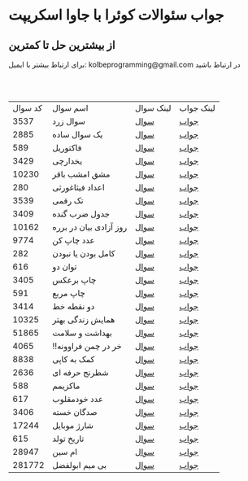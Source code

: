 <h1>جواب سئوالات کوئرا با جاوا اسکریپت</h1>
<h2>از بیشترین حل تا کمترین</h2>
<p>برای ارتباط بیشتر با ایمیل: kolbeprogramming@gmail.com در ارتباط باشید<p>
<br>
<br>
<table>
  <tr>
    <td>کد سوال</td>
    <td>اسم سوال</td>
    <td>لینک سوال</td>
    <td>لینک جواب</td>
  </tr>
  <tr>
    <td>3537</td>
    <td>سوال زرد</td>
    <td><a href="https://quera.org/problemset/3537">سوال</a></td>
    <td><a href="https://github.com/Mehr-code/Quera-js-answers/blob/main/SRC/3537.js">جواب</a></td>
  </tr>
  <tr>
    <td>2885</td>
    <td>یک سوال ساده</td>
    <td><a href = "https://quera.org/problemset/2885">سوال</a></td>
    <td><a href = "https://github.com/Mehr-code/Quera-js-answers/blob/main/SRC/2885.js">جواب</a></td>
  </tr>
  <tr>
    <td>589</td>
    <td>فاکتوریل</td>
    <td><a href = "https://quera.org/problemset/589">سوال</a></td>
    <td><a href = "https://github.com/Mehr-code/Quera-js-answers/blob/main/SRC/589.js">جواب</a></td>
  </tr>
  <tr>
    <td>3429</td>
    <td>یخدارچی</td>
    <td><a href= "https://quera.org/problemset/3429">سوال</a></td>
    <td><a href = "https://github.com/Mehr-code/Quera-js-answers/blob/main/SRC/3429.js">جواب</a></td>
  </tr>
  <tr>
    <td>10230</td>
    <td>مشق امشب باقر</td>
    <td><a href = "https://quera.org/problemset/10230">سوال</a></td>
    <td><a href = "https://github.com/Mehr-code/Quera-js-answers/blob/main/SRC/10230.js">جواب</a></td>
  </tr>
  <tr>
    <td>280</td>
    <td>اعداد فیثاغورثی</td>
    <td><a href="https://quera.org/problemset/280">سوال</a></td>
    <td><a href="https://github.com/Mehr-code/Quera-js-answers/blob/main/SRC/280.js">جواب</a></td>
  </tr>
  <tr>
    <td>3539</td>
    <td>تک رقمی</td>
    <td><a href="https://quera.org/problemset/3539">سوال</a></td>
    <td><a href="https://github.com/Mehr-code/Quera-js-answers/blob/main/SRC/3539.js">جواب</a></td>
  </tr>
  <tr>
    <td>3409</td>
    <td>جدول ضرب گنده</td>
    <td><a href="https://quera.org/problemset/3409">سوال</a></td>
    <td><a href="https://github.com/Mehr-code/Quera-js-answers/blob/main/SRC/3409.js">جواب</a></td>
  </tr>
  <tr>
    <td>10162</td>
    <td>روز آزادی بیان در برره</td>
    <td><a href="https://quera.org/problemset/10162">سوال</a></td>
    <td><a href="https://github.com/Mehr-code/Quera-js-answers/blob/main/SRC/10162.js">جواب</a></td>
  </tr>
  <tr>
    <td>9774</td>
    <td>عدد چاپ کن</td>
    <td><a href="https://quera.org/problemset/9774">سوال</a></td>
    <td><a href="https://github.com/Mehr-code/Quera-js-answers/blob/main/SRC/9774.js">جواب</a></td>
  </tr>
  <tr>
    <td>282</td>
    <td>کامل بودن یا نبودن</td>
    <td><a href="https://quera.org/problemset/282">سوال</a></td>
    <td><a href="https://github.com/Mehr-code/Quera-js-answers/blob/main/SRC/282.js">جواب</a></td>
  </tr>
   <tr>
    <td>616</td>
    <td>توان دو</td>
    <td><a href="https://quera.org/problemset/616">سوال</a></td>
    <td><a href="https://github.com/Mehr-code/Quera-js-answers/blob/main/SRC/616.js">جواب</a></td>
  </tr>
  <tr>
    <td>3405</td>
    <td>چاپ برعکس</td>
    <td><a href="https://quera.org/problemset/3405">سوال</a></td>
    <td><a href="https://github.com/Mehr-code/Quera-js-answers/blob/main/SRC/3405.js">جواب</a></td>
  </tr>
  <tr>
    <td>591</td>
    <td>چاپ مربع</td>
    <td><a href="https://quera.org/problemset/591">سوال</a></td>
    <td><a href="https://github.com/Mehr-code/Quera-js-answers/blob/main/SRC/591.js">جواب</a></td>
  </tr>
  <tr>
    <td>3414</td>
    <td>دو نقطه خط</td>
    <td><a href="https://quera.org/problemset/3414">سوال</a></td>
    <td><a href="https://github.com/Mehr-code/Quera-js-answers/blob/main/SRC/3414.js">جواب</a></td>
  </tr>
  <tr>
    <td>10325</td>
    <td>همایش زندگی بهتر</td>
    <td><a href="https://quera.org/problemset/10325">سوال</a></td>
    <td><a href="https://github.com/Mehr-code/Quera-js-answers/blob/main/SRC/10325.js">جواب</a></td>
  </tr>
  <tr>
    <td>51865</td>
    <td>بهداشت و سلامت</td>
    <td><a href="https://quera.org/problemset/51865">سوال</a></td>
    <td><a href="https://github.com/Mehr-code/Quera-js-answers/blob/main/SRC/51865.js">جواب</a></td>
  </tr>
  <tr>
    <td>4065</td>
    <td>!!خر در چمن فراوونه</td>
    <td><a href="https://quera.org/problemset/4065">سوال</a></td>
    <td><a href="https://github.com/Mehr-code/Quera-js-answers/blob/main/SRC/4065.js">جواب</a></td>
  </tr>
  <tr>
    <td>8838</td>
    <td>کمک به کاپی</td>
    <td><a href="https://quera.org/problemset/8838">سوال</a></td>
    <td><a href="https://github.com/Mehr-code/Quera-js-answers/blob/main/SRC/8838.js">جواب</a></td>
  </tr>
  <tr>
    <td>2636</td>
    <td>شطرنج حرفه ای</td>
    <td><a href="https://quera.org/problemset/2636">سوال</a></td>
    <td><a href="https://github.com/Mehr-code/Quera-js-answers/blob/main/SRC/2636.js">جواب</a></td>
  </tr>
  <tr>
    <td>588</td>
    <td>ماکزیمم</td>
    <td><a href="https://quera.org/problemset/588">سوال</a></td>
    <td><a href="https://github.com/Mehr-code/Quera-js-answers/blob/main/SRC/588.js">جواب</a></td>
  </tr>
  <tr>
    <td>617</td>
    <td>عدد خودمقلوب</td>
    <td><a href="https://quera.org/problemset/617">سوال</a></td>
    <td><a href="https://github.com/Mehr-code/Quera-js-answers/blob/main/SRC/617.js">جواب</a></td>
  </tr>
  <tr>
    <td>3406</td>
    <td>صدگان خسته</td>
    <td><a href="https://quera.org/problemset/3406">سوال</a></td>
    <td><a href="https://github.com/Mehr-code/Quera-js-answers/blob/main/SRC/3406.js">جواب</a></td>
  </tr>

  <tr>
    <td>17244</td>
    <td>شارژ موبایل</td>
    <td><a href="https://quera.org/problemset/17244">سوال</a></td>
    <td><a href="https://github.com/Mehr-code/Quera-js-answers/blob/main/SRC/17244.js">جواب</a></td>
  </tr>
  <tr>
    <td>615</td>
    <td>تاریخ تولد</td>
    <td><a href="https://quera.org/problemset/615">سوال</a></td>
    <td><a href="https://github.com/Mehr-code/Quera-js-answers/blob/main/SRC/615.js">جواب</a></td>
  </tr>
  <tr>
    <td>28947</td>
    <td>ام سین</td>
    <td><a href="https://quera.org/problemset/28947">سوال</a></td>
    <td><a href="https://github.com/Mehr-code/Quera-js-answers/blob/main/SRC/28947.js">جواب</a></td>
  </tr>
  <tr>
    <td>281772</td>
    <td>بی میم ابولفضل</td>
    <td><a href="https://quera.org/problemset/281772">سوال</a></td>
    <td><a href="https://github.com/Mehr-code/Quera-js-answers/blob/main/SRC/281772.js">جواب</a></td>
  </tr>


  
</table>
